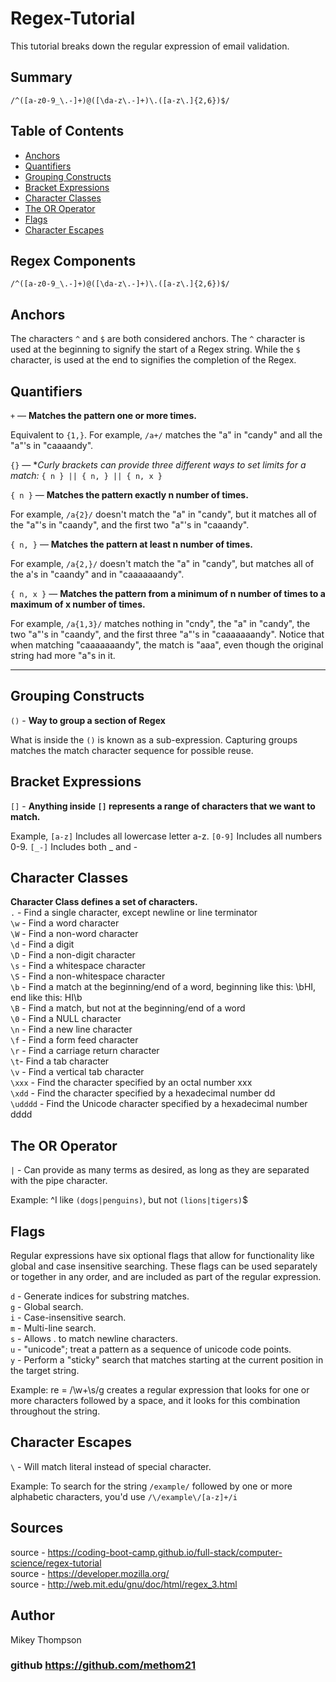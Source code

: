 # Regex-Tutorial
This tutorial breaks down the regular expression of email validation. 

## Summary
```
/^([a-z0-9_\.-]+)@([\da-z\.-]+)\.([a-z\.]{2,6})$/
```


## Table of Contents

- [Anchors](#anchors)
- [Quantifiers](#quantifiers)
- [Grouping Constructs](#grouping-constructs)
- [Bracket Expressions](#bracket-expressions)
- [Character Classes](#character-classes)
- [The OR Operator](#the-or-operator)
- [Flags](#flags)
- [Character Escapes](#character-escapes)

## Regex Components

```/^([a-z0-9_\.-]+)@([\da-z\.-]+)\.([a-z\.]{2,6})$/```

## Anchors

The characters ```^``` and ```$``` are both considered anchors.
The ```^``` character is used at the beginning to signify the start of a Regex string. While the ```$``` character, is used at the end to signifies the completion of the Regex.


## Quantifiers

```+``` — **Matches the pattern one or more times.**

Equivalent to ```{1,}```. For example, ```/a+/``` matches the "a" in "candy" and all the "a"'s in "caaaandy".

```{}``` — **Curly brackets can provide three different ways to set limits for a match:* ```{ n } || { n, } || { n, x }```

```{ n }``` — **Matches the pattern exactly n number of times.**	

For example, ```/a{2}/``` doesn't match the "a" in "candy", but it matches all of the "a"'s in "caandy", and the first two "a"'s in "caaandy".

```{ n, }``` — **Matches the pattern at least n number of times.**

For example, ```/a{2,}/``` doesn't match the "a" in "candy", but matches all of the a's in "caandy" and in "caaaaaaandy".

```{ n, x }``` — **Matches the pattern from a minimum of n number of times to a maximum of x number of times.**

For example, ```/a{1,3}/``` matches nothing in "cndy", the "a" in "candy", the two "a"'s in "caandy", and the first three "a"'s in "caaaaaaandy". Notice that when matching "caaaaaaandy", the match is "aaa", even though the original string had more "a"s in it.

---

## Grouping Constructs

```()``` - **Way to group a section of Regex**

What is inside the ```()``` is known as a sub-expression. Capturing groups matches the match character sequence for possible reuse. 

## Bracket Expressions

```[]``` - **Anything inside ```[]``` represents a range of characters that we want to match.**

Example, ```[a-z]``` Includes all lowercase letter a-z. ```[0-9]``` Includes all numbers 0-9. ```[_-]``` Includes both _ and -


## Character Classes

**Character Class defines a set of characters.**<br>
```.``` - Find a single character, except newline or line terminator <br>
```\w``` - Find a word character<br>
```\W``` - Find a non-word character<br>
```\d``` - Find a digit<br>
```\D``` - Find a non-digit character<br>
```\s``` - Find a whitespace character<br>
```\S``` - Find a non-whitespace character<br>
```\b``` - Find a match at the beginning/end of a word, beginning like this: \bHI, end like this: HI\b<br>
```\B``` - Find a match, but not at the beginning/end of a word<br>
```\0``` - Find a NULL character<br>
```\n``` - Find a new line character<br>
```\f``` - Find a form feed character<br>
```\r``` - Find a carriage return character<br>
```\t```- Find a tab character<br>
```\v``` - Find a vertical tab character<br>
```\xxx``` - Find the character specified by an octal number xxx<br>
```\xdd``` - Find the character specified by a hexadecimal number dd<br>
```\udddd``` - Find the Unicode character specified by a hexadecimal number dddd

## The OR Operator
```|``` -  Can provide as many terms as desired, as long as they are separated with the pipe character.

Example: ^I like ```(dogs|penguins)```, but not ```(lions|tigers)```$

## Flags
Regular expressions have six optional flags that allow for functionality like global and case insensitive searching. These flags can be used separately or together in any order, and are included as part of the regular expression.

```d``` - Generate indices for substring matches. <br>
```g``` - Global search.<br>
```i``` - Case-insensitive search.<br>
```m``` - Multi-line search.<br>
```s``` - Allows . to match newline characters.<br>
```u``` - "unicode"; treat a pattern as a sequence of unicode code points.<br>
```y``` - Perform a "sticky" search that matches starting at the current position in the target string.

Example: re = /\w+\s/g creates a regular expression that looks for one or more characters followed by a space, and it looks for this combination throughout the string.

## Character Escapes
```\``` - Will match literal instead of special character.

Example: To search for the string ```/example/``` followed by one or more alphabetic characters, you'd use ```/\/example\/[a-z]+/i```

## Sources
source - https://coding-boot-camp.github.io/full-stack/computer-science/regex-tutorial <br>
source - https://developer.mozilla.org/ <br>
source - http://web.mit.edu/gnu/doc/html/regex_3.html

## Author
Mikey Thompson<br>
### github https://github.com/methom21